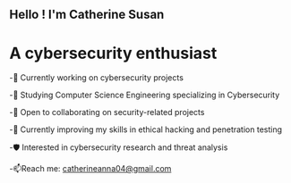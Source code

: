 ## Hello ! I'm Catherine Susan

# A cybersecurity enthusiast

-🔭 Currently working on cybersecurity projects

-🌱 Studying Computer Science Engineering specializing in Cybersecurity

-👯 Open to collaborating on security-related projects

-📖 Currently improving my skills in ethical hacking and penetration testing

-🛡️ Interested in cybersecurity research and threat analysis

-📫Reach me: catherineanna04@gmail.com

